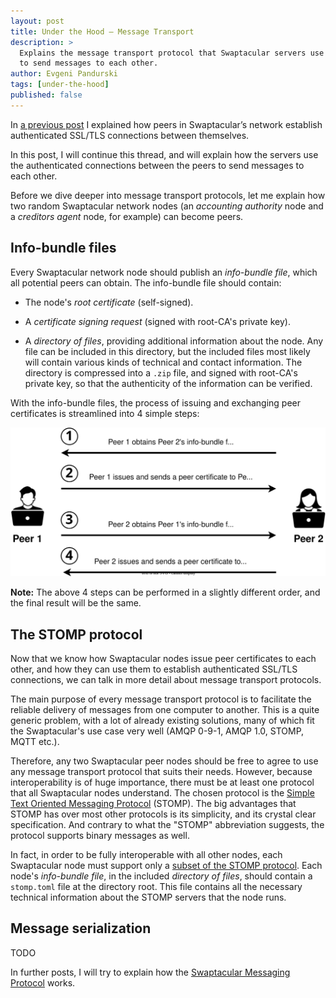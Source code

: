 ```yaml
---
layout: post
title: Under the Hood — Message Transport
description: >
  Explains the message transport protocol that Swaptacular servers use
  to send messages to each other.
author: Evgeni Pandurski
tags: [under-the-hood]
published: false
---
```


In [a previous post](/2023/04/26/under-the-hood-peer-connections/) I
explained how peers in Swaptacular’s network establish authenticated SSL/TLS
connections between themselves.

In this post, I will continue this thread, and will explain how the servers
use the authenticated connections between the peers to send messages to each
other.

<!--more-->

Before we dive deeper into message transport protocols, let me explain how
two random Swaptacular network nodes (an *accounting authority* node and a
*creditors agent* node, for example) can become peers.

## Info-bundle files

Every Swaptacular network node should publish an *info-bundle file*, which
all potential peers can obtain. The info-bundle file should contain:

- The node's *root certificate* (self-signed).

- A *certificate signing request* (signed with root-CA's private key).

- A *directory of files*, providing additional information about the node.
  Any file can be included in this directory, but the included files most
  likely will contain various kinds of technical and contact information.
  The directory is compressed into a `.zip` file, and signed with root-CA's
  private key, so that the authenticity of the information can be verified.

With the info-bundle files, the process of issuing and exchanging peer
certificates is streamlined into 4 simple steps:

<div class="message">
  <img src="/images/peers-infobundles.svg"
       alt="The 4 steps of issuing and exchanging peer certificates">
</div>

**Note:** The above 4 steps can be performed in a slightly different order,
and the final result will be the same.

## The STOMP protocol

Now that we know how Swaptacular nodes issue peer certificates to each
other, and how they can use them to establish authenticated SSL/TLS
connections, we can talk in more detail about message transport protocols.

The main purpose of every message transport protocol is to facilitate the
reliable delivery of messages from one computer to another. This is a quite
generic problem, with a lot of already existing solutions, many of which fit
the Swaptacular's use case very well (AMQP 0-9-1, AMQP 1.0, STOMP, MQTT
etc.).

Therefore, any two Swaptacular peer nodes should be free to agree to use any
message transport protocol that suits their needs. However, because
interoperability is of huge importance, there must be at least one protocol
that all Swaptacular nodes understand. The chosen protocol is the [Simple
Text Oriented Messaging Protocol](https://stomp.github.io/) (STOMP). The big
advantages that STOMP has over most other protocols is its simplicity, and
its crystal clear specification. And contrary to what the "STOMP"
abbreviation suggests, the protocol supports binary messages as well.

In fact, in order to be fully interoperable with all other nodes, each
Swaptacular node must support only a [subset of the STOMP
protocol](/public/docs/swpt-stomp.pdf). Each node's *info-bundle file*, in
the included *directory of files*, should contain a `stomp.toml` file at the
directory root. This file contains all the necessary technical information
about the STOMP servers that the node runs.

## Message serialization

TODO

In further posts, I will try to explain how the [Swaptacular Messaging
Protocol](/public/docs/protocol.pdf) works.
